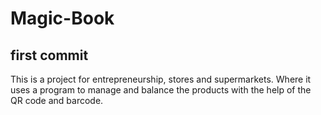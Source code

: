# Magic-Book
## first commit
This is a project for entrepreneurship, stores and supermarkets. Where it uses a program to manage and balance the products with the help of the QR code and barcode.
